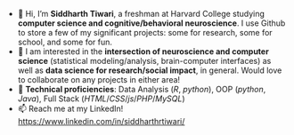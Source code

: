 - 👋 Hi, I’m **Siddharth Tiwari**, a freshman at Harvard College studying **computer science and cognitive/behavioral neuroscience**. I use Github to store a few of my significant projects: some for research, some for school, and some for fun.
- 👀 I am interested in the **intersection of neuroscience and computer science** (statistical modeling/analysis, brain-computer interfaces) as well as **data science for research/social impact**, in general. Would love to collaborate on any projects in either area!
- 🌱 **Technical proficiencies**: Data Analysis (*R*, *python*), OOP (*python*, *Java*), Full Stack (*HTML*/*CSS*/*js*/*PHP*/*MySQL*)
- 📫 Reach me at my LinkedIn! https://www.linkedin.com/in/siddharthrtiwari/  

<!---
siddharth-r-tiwari/siddharth-r-tiwari is a ✨ special ✨ repository because its `README.md` (this file) appears on your GitHub profile.
You can click the Preview link to take a look at your changes.
--->
